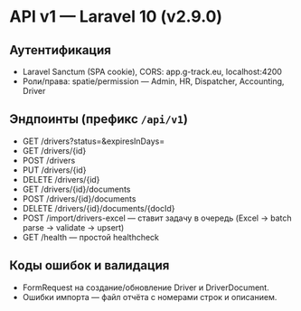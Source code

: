 # API v1 — Laravel 10 (v2.9.0)

## Аутентификация
- Laravel Sanctum (SPA cookie), CORS: app.g-track.eu, localhost:4200
- Роли/права: spatie/permission — Admin, HR, Dispatcher, Accounting, Driver

## Эндпоинты (префикс `/api/v1`)
- GET  /drivers?status=&expiresInDays=
- GET  /drivers/{id}
- POST /drivers
- PUT  /drivers/{id}
- DELETE /drivers/{id}
- GET  /drivers/{id}/documents
- POST /drivers/{id}/documents
- DELETE /drivers/{id}/documents/{docId}
- POST /import/drivers-excel  — ставит задачу в очередь (Excel → batch parse → validate → upsert)
- GET  /health  — простой healthcheck

## Коды ошибок и валидация
- FormRequest на создание/обновление Driver и DriverDocument.
- Ошибки импорта — файл отчёта с номерами строк и описанием.
